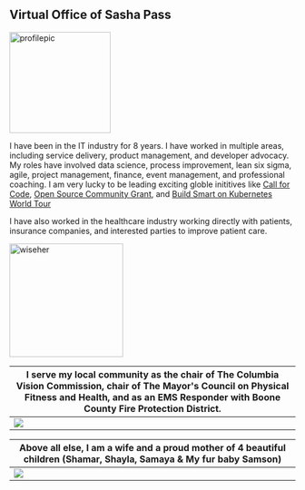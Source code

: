 ## Virtual Office of Sasha Pass
<img width="178" alt="profilepic" src="https://user-images.githubusercontent.com/26466943/77710379-d1481e80-6f9b-11ea-93bd-fc592fe9efd7.JPG">


I have been in the IT industry for 8 years. I have worked in multiple areas, including service delivery, product management, and developer advocacy. My roles have involved data science, process improvement, lean six sigma, agile, project management, finance, event management, and professional coaching. I am very lucky to be leading exciting globle inititives like [Call for Code](https://developer.ibm.com/callforcode/), [Open Source Community Grant](https://developer.ibm.com/blogs/pionerasdev-wins-ibm-oscg-increase-participation-women-programming/), and [Build Smart on Kubernetes World Tour](https://developer.ibm.com/openshift-world-tour/)

I have also worked in the healthcare industry working directly with patients, insurance companies, and interested parties to improve patient care.

<a href="https://app.wiseher.com/listing/sasha-pass.html"><img height='200' width='200' src='https://app.wiseher.com/custom/domain_1/content_files/badge.png' alt='wiseher'></a>


|  I serve my local community as the chair of The Columbia Vision Commission, chair of The Mayor's Council on Physical Fitness and Health, and as an EMS Responder with Boone County Fire Protection District.| 
| --- |
| ![](https://user-images.githubusercontent.com/26466943/77710353-bf667b80-6f9b-11ea-95c3-6dd48143c7ec.png) | 


| Above all else, I am a wife and a proud mother of 4 beautiful children (Shamar, Shayla, Samaya & My fur baby Samson) |
| --- |
| ![](https://user-images.githubusercontent.com/26466943/86247197-c0e2a980-bb71-11ea-9335-04083d98585e.jpg) |







